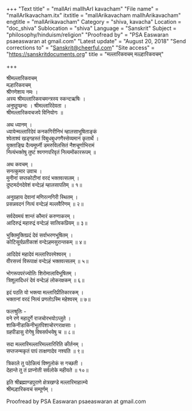 +++
"Text title" = "mallAri mallhArI kavacham"
"File name" = "mallArIkavacham.itx"
itxtitle = "mallArikavacham mallhArikavacham"
engtitle = "mallArikavacham"
Category = "shiva, kavacha"
Location = "doc_shiva"
Sublocation = "shiva"
Language = "Sanskrit"
Subject = "philosophy/hinduism/religion"
"Proofread by" = "PSA Easwaran psaeaswaran at gmail.com"
"Latest update" = "August 20, 2018"
"Send corrections to" = "Sanskrit@cheerful.com"
"Site access" = "https://sanskritdocuments.org"
title = "मल्लारिकवचम् मल्ल्हारिकवचम्"

+++
  
 श्रीमल्लारिकवचम्   
मल्हारिकवचम्  
श्रीगणेशाय नमः ।  
अस्य श्रीमल्लारिकवचमन्त्रस्य स्कन्दऋषिः ।  
अनुष्ठुप्छन्दः । श्रीमल्लारिदेवता ।  
श्रीमल्लारिकवचजपे विनियोगः ॥  
  
अथ ध्यानम् ।  
ध्यायेन्मल्लारिदेवं कनकगिरीनिभं म्हालसाभूषिताङ्कं  
श्वेताश्वं खड्गहस्तं विबुधबुधगणैस्सेव्यमानं कृतार्थे ।  
युक्ताङ्घ्रि दैत्यमूर्घ्नी डमरुविलसितं नैशचूर्णाभिरामं  
नित्यंभक्तेषु तुष्टं श्वगणपरिवृतं नित्यमोंकाररूपम् ॥  
  
अथ कवचम् ।  
सनत्कुमार उवाच ।  
मुनीनां सप्तकोटीनां वरदं भक्तवत्सलम् ।  
दुष्टमर्दनदेवेशं वन्देऽहं म्हालसापतिम् ॥ १॥  
  
अनुग्रहाय देवानां मणिरत्नगिरी स्थितम् ।  
प्रसन्नवदनं नित्यं वन्देऽहं मल्लवैरिणम् ॥ २॥  
  
सर्वदेवमयं शान्तं कौमारं करुणाकरम् ।  
आदिरुद्रं महारुद्रं वन्देऽहं सात्विकप्रियम् ॥ ३॥  
  
भुक्तिमुक्तिप्रदं देवं सर्वाभरणभूषितम् ।  
कोटिसूर्यप्रतीकाशं वन्देऽहमसुरान्तकम् ॥ ४॥  
  
आदिदेवं महादेवं मल्लारिपरमेश्वरम् ।  
वीरसत्त्वं विरूपाक्षं वन्देऽहं भक्तवत्सलम् ॥ ५॥  
  
भोगरूपपरंज्योतिः शिरोमालाविभूषितम् ।  
त्रिशूलादिधरं देवं वन्देऽहं लोकरक्षकम् ॥ ६॥  
  
इदं पठति यो भक्त्या मल्लारिप्रीतिकारकम् ।  
भक्तानां वरदं नित्यं प्रणतोऽस्मि महेश्वरम् ॥ ७॥  
  
फलश्रुतिः -  
वने रणे महादुर्गे राजचोरभयोऽप्लुते ।  
शाकिनीडाकिनीभूतपिशाचोरगराक्षसाः ।  
ग्रहपीडासु रोगेषु विषसर्पभयेषु च ॥ ८॥  
  
सदा मल्लारिमल्लारिमल्लारिरिति कीर्तनम् ।  
सप्तजन्मकृतं पापं तत्क्षणादेव नश्यति ॥ ९॥  
  
त्रिकाले तु पठेन्नित्यं विष्णुलोकं स गच्छती ।  
देहान्ते तु तं प्राप्नोती सर्वलोके महीयते ॥ १०॥  
  
इति श्रीब्रह्माण्डपुराणे क्षेत्रखण्डे मल्लारिमाहात्म्ये   
श्रीमल्हारिकवचं सम्पूर्णम् ।  
  
Proofread by PSA Easwaran psaeaswaran at gmail.com  
  
